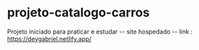 # projeto-catalogo-carros
Projeto iniciado para praticar e estudar --
site hospedado -- link : https://devgabriel.netlify.app/
